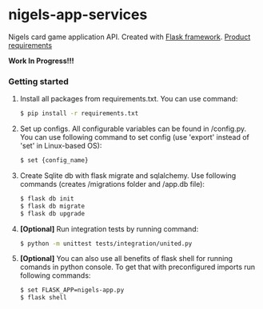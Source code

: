 # nigels-app-services

Nigels card game application API.
Created with [Flask framework].
[Product requirements]


**Work In Progress!!!**


### Getting started

1. Install all packages from requirements.txt. You can use command:
    ```sh
    $ pip install -r requirements.txt
2. Set up configs. All configurable variables can be found in /config.py. You can use following command to set config (use 'export' instead of 'set' in Linux-based OS):
    ```sh
    $ set {config_name}
3. Create Sqlite db with flask migrate and sqlalchemy. Use following commands (creates /migrations folder and /app.db file):
    ```sh
    $ flask db init
    $ flask db migrate
    $ flask db upgrade
4. **[Optional]** Run integration tests by running command:
    ```sh
    $ python -m unittest tests/integration/united.py
5. **[Optional]** You can also use all benefits of flask shell for running comands in python console. To get that with preconfigured imports run following commands:
    ```sh
    $ set FLASK_APP=nigels-app.py
    $ flask shell
[Flask framework]: https://flask.palletsprojects.com/
[Product requirements]: https://docs.google.com/spreadsheets/d/117oYt6tzSbarLFpdtWTk-ohP1Usm7WvgBH-RtXKfbB4/edit?usp=sharing